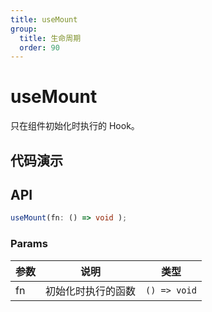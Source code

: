 ```yaml
---
title: useMount
group:
  title: 生命周期
  order: 90
---
```


# useMount

只在组件初始化时执行的 Hook。

## 代码演示

<code src="./demo/demo01.tsx"></code>

## API

```ts
useMount(fn: () => void );
```

### Params

|参数|说明|类型|
|---|---|---|
|fn|初始化时执行的函数|`() => void`|
